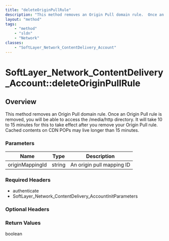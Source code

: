 ```yaml
---
title: "deleteOriginPullRule"
description: "This method removes an Origin Pull domain rule.  Once an Origin Pull rule is removed, you will be able to access the /me... "
layout: "method"
tags:
    - "method"
    - "sldn"
    - "Network"
classes:
    - "SoftLayer_Network_ContentDelivery_Account"
---
```

# SoftLayer_Network_ContentDelivery_Account::deleteOriginPullRule
## Overview 
This method removes an Origin Pull domain rule.  Once an Origin Pull rule is removed, you will be able to access the /media/http directory. It will take 10 to 15 minutes for this to take effect after you remove your Origin Pull rule.  Cached contents on CDN POPs may live longer than 15 minutes. 

### Parameters 
|Name | Type | Description |
| --- | --- | --- |
|originMappingId| string| An origin pull mapping ID|


### Required Headers
* authenticate
* SoftLayer_Network_ContentDelivery_AccountInitParameters

### Optional Headers

### Return Values
boolean
